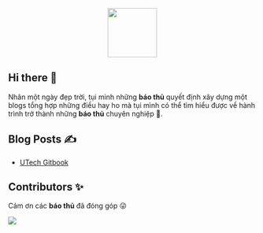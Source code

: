 <div id="header" align="center">
  <img src="https://media.giphy.com/media/M9gbBd9nbDrOTu1Mqx/giphy.gif" width="100"/>
</div>

## Hi there 👋

Nhân một ngày đẹp trời, tụi mình những **báo thủ** quyết định xây dựng một blogs tổng hợp những điều hay ho mà tụi mình có thể tìm hiểu được về hành trình trở thành những **báo thủ** chuyên nghiệp :muscle:.

## Blog Posts :writing_hand:
- [UTech Gitbook](https://utech-organization.gitbook.io)

## Contributors ✨
Cảm ơn các **báo thủ** đã đóng góp 😜

<a href="https://github.com/The-UTech/become-a-software-engineer/graphs/contributors">
  <img src="https://contrib.rocks/image?repo=The-UTech/become-a-software-engineer" />
</a>
